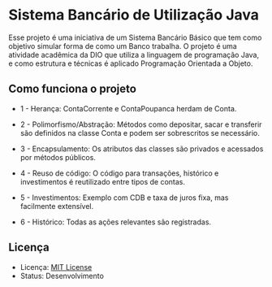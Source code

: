 # Sistema Bancário de Utilização Java

Esse projeto é uma iniciativa de um Sistema Bancário Básico que tem como objetivo simular forma de como um Banco trabalha. O projeto é uma atividade acadêmica da DIO que utiliza a linguagem de programação Java, e como estrutura e técnicas é aplicado Programação Orientada a Objeto.


## Como funciona o projeto

* 1  - Herança: ContaCorrente e ContaPoupanca herdam de Conta.

* 2  - Polimorfismo/Abstração: Métodos como depositar, sacar e transferir são definidos na classe Conta e podem ser sobrescritos se necessário.

* 3  - Encapsulamento: Os atributos das classes são privados e acessados por métodos públicos.

* 4  - Reuso de código: O código para transações, histórico e investimentos é reutilizado entre tipos de contas.

* 5  - Investimentos: Exemplo com CDB e taxa de juros fixa, mas facilmente extensível.

* 6  - Histórico: Todas as ações relevantes são registradas.



## Licença
* Licença: [MIT License](https://opensource.org/licenses/MIT)
* Status: Desenvolvimento

